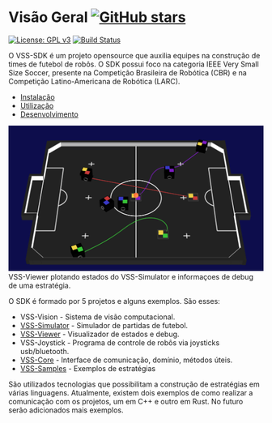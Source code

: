 # Visão Geral [![GitHub stars](https://img.shields.io/github/stars/VSS-SDK/VSS-SDK.svg?style=social&label=Stars)](https://github.com/VSS-SDK/VSS-SDK)

[![License: GPL v3](https://img.shields.io/badge/License-GPL%20v3-blue.svg)][gpl3] [![Build Status](https://api.travis-ci.com/VSS-SDK/VSS-SDK.svg?branch=master)][travis]

O VSS-SDK é um projeto opensource que auxilia equipes na construção de times de futebol de robôs. 
O SDK possui foco na categoria IEEE Very Small Size Soccer, presente na Competição Brasileira de Robótica (CBR) 
e na Competição Latino-Americana de Robótica (LARC). 

* [Instalação](install.md)
* [Utilização](use.md)
* [Desenvolvimento](dev.md)

![viewer](https://raw.githubusercontent.com/VSS-SDK/assets/master/images/sdk.png)
VSS-Viewer plotando estados do VSS-Simulator e informaçoes de debug de uma estratégia.

O SDK é formado por 5 projetos e alguns exemplos. São esses: 

* VSS-Vision - Sistema de visão computacional.
* [VSS-Simulator](vsssimulator.md) - Simulador de partidas de futebol.
* [VSS-Viewer](vsscore.md) - Visualizador de estados e debug.
* VSS-Joystick - Programa de controle de robôs via joysticks usb/bluetooth.
* [VSS-Core](vsscore.md) - Interface de comunicação, domínio, métodos úteis. 
* [VSS-Samples](samples.md) - Exemplos de estratégias

São utilizados tecnologias que possibilitam a construção de estratégias em várias linguagens. Atualmente, 
existem dois exemplos de como realizar a comunicação com os projetos, um em C++ e outro em Rust. 
No futuro serão adicionados mais exemplos.

[gpl3]: http://www.gnu.org/licenses/gpl-3.0/
[travis]: https://travis-ci.com/VSS-SDK/VSS-SDK